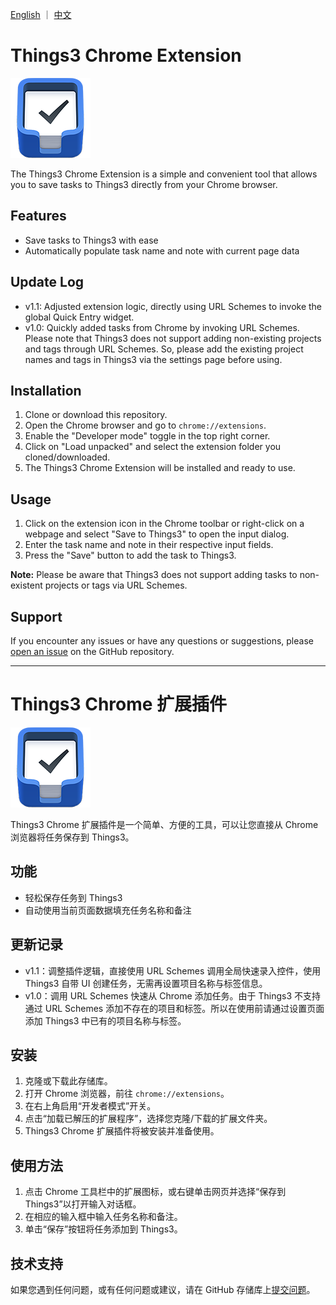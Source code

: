 
[English](#Features) ｜ [中文](#功能)


# Things3 Chrome Extension

![Extension Icon](images/icon128.png)

The Things3 Chrome Extension is a simple and convenient tool that allows you to save tasks to Things3 directly from your Chrome browser.

## Features

- Save tasks to Things3 with ease
- Automatically populate task name and note with current page data

## Update Log
- v1.1: Adjusted extension logic, directly using URL Schemes to invoke the global Quick Entry widget.
- v1.0: Quickly added tasks from Chrome by invoking URL Schemes. Please note that Things3 does not support adding non-existing projects and tags through URL Schemes. So, please add the existing project names and tags in Things3 via the settings page before using. 


## Installation

1. Clone or download this repository.
2. Open the Chrome browser and go to `chrome://extensions`.
3. Enable the "Developer mode" toggle in the top right corner.
4. Click on "Load unpacked" and select the extension folder you cloned/downloaded.
5. The Things3 Chrome Extension will be installed and ready to use.

## Usage

1. Click on the extension icon in the Chrome toolbar or right-click on a webpage and select "Save to Things3" to open the input dialog.
2. Enter the task name and note in their respective input fields.
3. Press the "Save" button to add the task to Things3.

**Note:** Please be aware that Things3 does not support adding tasks to non-existent projects or tags via URL Schemes.

## Support

If you encounter any issues or have any questions or suggestions, please [open an issue](https://github.com/ericecchou/Things3-Chrome-Extention/issues) on the GitHub repository.

---

# Things3 Chrome 扩展插件

![扩展图标](images/icon128.png)

Things3 Chrome 扩展插件是一个简单、方便的工具，可以让您直接从 Chrome 浏览器将任务保存到 Things3。

## 功能

- 轻松保存任务到 Things3
- 自动使用当前页面数据填充任务名称和备注

## 更新记录
- v1.1：调整插件逻辑，直接使用 URL Schemes 调用全局快速录入控件，使用 Things3 自带 UI 创建任务，无需再设置项目名称与标签信息。
- v1.0：调用 URL Schemes 快速从 Chrome 添加任务。由于 Things3 不支持通过 URL Schemes 添加不存在的项目和标签。所以在使用前请通过设置页面添加 Things3 中已有的项目名称与标签。



## 安装

1. 克隆或下载此存储库。
2. 打开 Chrome 浏览器，前往 `chrome://extensions`。
3. 在右上角启用“开发者模式”开关。
4. 点击“加载已解压的扩展程序”，选择您克隆/下载的扩展文件夹。
5. Things3 Chrome 扩展插件将被安装并准备使用。

## 使用方法

1. 点击 Chrome 工具栏中的扩展图标，或右键单击网页并选择“保存到 Things3”以打开输入对话框。
2. 在相应的输入框中输入任务名称和备注。
3. 单击“保存”按钮将任务添加到 Things3。

## 技术支持

如果您遇到任何问题，或有任何问题或建议，请在 GitHub 存储库上[提交问题](https://github.com/ericecchou/Things3-Chrome-Extention/issues)。
